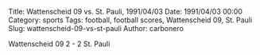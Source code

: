 Title: Wattenscheid 09 vs. St. Pauli, 1991/04/03
Date: 1991/04/03 00:00
Category: sports
Tags: football, football scores, Wattenscheid 09, St. Pauli
Slug: wattenscheid-09-vs-st-pauli
Author: carbonero


Wattenscheid 09 2 - 2 St. Pauli
